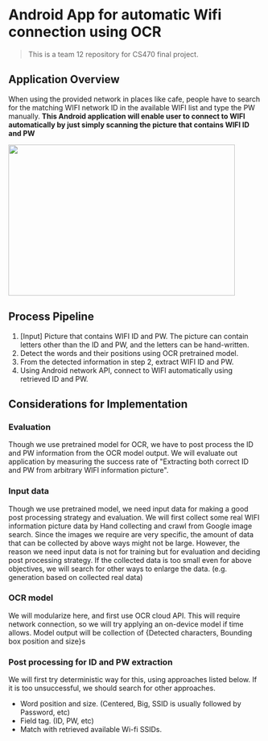 # Android App for automatic Wifi connection using OCR
>This is a team 12 repository for CS470 final project.

## Application Overview
When using the provided network in places like cafe, people have to search for the matching WIFI network ID in the available WIFI list and type the PW manually.
**This Android application will enable user to connect to WIFI automatically by just simply scanning the picture that contains WIFI ID and PW**

<img src="1.jpg" width="450px" height="300px"></img>


## Process Pipeline
1. [Input] Picture that contains WIFI ID and PW. The picture can contain letters other than the ID and PW, and the letters can be hand-written.
2. Detect the words and their positions using OCR pretrained model. 
3. From the detected information in step 2, extract WIFI ID and PW.
4. Using Android network API, connect to WIFI automatically using retrieved ID and PW.

## Considerations for Implementation
### Evaluation
Though we use pretrained model for OCR, we have to post process the ID and PW information from the OCR model output. We will evaluate out application by measuring the success rate of "Extracting both correct ID and PW from arbitrary WIFI information picture".

### Input data
Though we use pretrained model, we need input data for making a good post processing strategy and evaluation.
We will first collect some real WIFI information picture data by Hand collecting and crawl from Google image search.
Since the images we require are very specific, the amount of data that can be collected by above ways might not be large. However, the reason we need input data is not for training but for evaluation and deciding post processing strategy. If the collected data is too small even for above objectives, we will search for other ways to enlarge the data. (e.g. generation based on collected real data)

### OCR model
We will modularize here, and first use OCR cloud API. 
This will require network connection, so we will try applying an on-device model if time allows. 
Model output will be collection of 
{Detected characters, Bounding box position and size}s 

### Post processing for ID and PW extraction
We will first try deterministic way for this, using approaches listed below. If it is too unsuccessful, we should search for other approaches.
- Word position and size. (Centered, Big, SSID is usually followed by Password, etc)
- Field tag. (ID, PW, etc)
- Match with retrieved available Wi-fi SSIDs.
